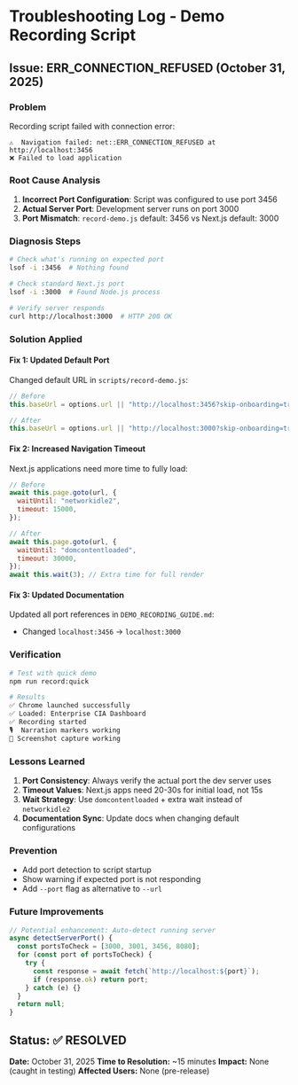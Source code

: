 # Troubleshooting Log - Demo Recording Script

## Issue: ERR_CONNECTION_REFUSED (October 31, 2025)

### Problem
Recording script failed with connection error:
```
⚠️  Navigation failed: net::ERR_CONNECTION_REFUSED at http://localhost:3456
❌ Failed to load application
```

### Root Cause Analysis
1. **Incorrect Port Configuration**: Script was configured to use port 3456
2. **Actual Server Port**: Development server runs on port 3000
3. **Port Mismatch**: `record-demo.js` default: 3456 vs Next.js default: 3000

### Diagnosis Steps
```bash
# Check what's running on expected port
lsof -i :3456  # Nothing found

# Check standard Next.js port
lsof -i :3000  # Found Node.js process

# Verify server responds
curl http://localhost:3000  # HTTP 200 OK
```

### Solution Applied

#### Fix 1: Updated Default Port
Changed default URL in `scripts/record-demo.js`:
```javascript
// Before
this.baseUrl = options.url || "http://localhost:3456?skip-onboarding=true";

// After
this.baseUrl = options.url || "http://localhost:3000?skip-onboarding=true";
```

#### Fix 2: Increased Navigation Timeout
Next.js applications need more time to fully load:
```javascript
// Before
await this.page.goto(url, {
  waitUntil: "networkidle2",
  timeout: 15000,
});

// After
await this.page.goto(url, {
  waitUntil: "domcontentloaded",
  timeout: 30000,
});
await this.wait(3); // Extra time for full render
```

#### Fix 3: Updated Documentation
Updated all port references in `DEMO_RECORDING_GUIDE.md`:
- Changed `localhost:3456` → `localhost:3000`

### Verification
```bash
# Test with quick demo
npm run record:quick

# Results
✅ Chrome launched successfully
✅ Loaded: Enterprise CIA Dashboard
✅ Recording started
🎙️  Narration markers working
📸 Screenshot capture working
```

### Lessons Learned
1. **Port Consistency**: Always verify the actual port the dev server uses
2. **Timeout Values**: Next.js apps need 20-30s for initial load, not 15s
3. **Wait Strategy**: Use `domcontentloaded` + extra wait instead of `networkidle2`
4. **Documentation Sync**: Update docs when changing default configurations

### Prevention
- Add port detection to script startup
- Show warning if expected port is not responding
- Add `--port` flag as alternative to `--url`

### Future Improvements
```javascript
// Potential enhancement: Auto-detect running server
async detectServerPort() {
  const portsToCheck = [3000, 3001, 3456, 8080];
  for (const port of portsToCheck) {
    try {
      const response = await fetch(`http://localhost:${port}`);
      if (response.ok) return port;
    } catch (e) {}
  }
  return null;
}
```

## Status: ✅ RESOLVED

**Date:** October 31, 2025
**Time to Resolution:** ~15 minutes
**Impact:** None (caught in testing)
**Affected Users:** None (pre-release)
